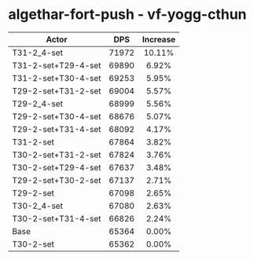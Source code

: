 # algethar-fort-push - vf-yogg-cthun
| Actor | DPS | Increase |
|---|:---:|:---:|
|T31-2_4-set|71972|10.11%|
|T31-2-set+T29-4-set|69890|6.92%|
|T31-2-set+T30-4-set|69253|5.95%|
|T29-2-set+T31-2-set|69004|5.57%|
|T29-2_4-set|68999|5.56%|
|T29-2-set+T30-4-set|68676|5.07%|
|T29-2-set+T31-4-set|68092|4.17%|
|T31-2-set|67864|3.82%|
|T30-2-set+T31-2-set|67824|3.76%|
|T30-2-set+T29-4-set|67637|3.48%|
|T29-2-set+T30-2-set|67137|2.71%|
|T29-2-set|67098|2.65%|
|T30-2_4-set|67080|2.63%|
|T30-2-set+T31-4-set|66826|2.24%|
|Base|65364|0.00%|
|T30-2-set|65362|0.00%|
